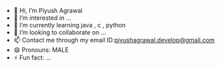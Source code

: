 - 👋 Hi, I’m Piyush Agrawal
- 👀 I’m interested in ...
- 🌱 I’m currently learning java , c , python
- 💞️ I’m looking to collaborate on ...
- 📫 Contact me through my email ID:piyushagrawal.develop@gmail.com
- 😄 Pronouns: MALE
- ⚡ Fun fact: ...

<!---
Piyush-Agrawal01/Piyush-Agrawal01 is a ✨ special ✨ repository because its `README.md` (this file) appears on your GitHub profile.
You can click the Preview link to take a look at your changes.
--->
